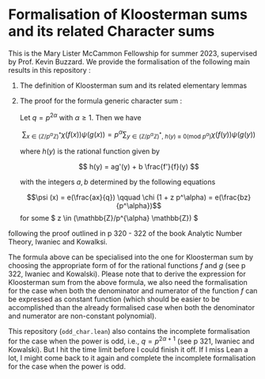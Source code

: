 # Formalisation of Kloosterman sums and its related Character sums

This is the Mary Lister McCammon Fellowship for summer 2023, supervised by Prof. Kevin Buzzard. 
We provide the formalisation of the following main results in this repository : 
1. The definition of Kloosterman sum and its related elementary lemmas
2. The proof for the formula generic character sum :
   
   Let $q = p^{2\alpha}$ with $\alpha \geq 1$. Then we have
   
   $$ \sum_{x \in (\mathbb{Z}/p^{\alpha} \mathbb{Z})^* } \chi (f (x)) \psi (g (x)) = p^{\alpha}\sum_{{y \in (\mathbb{Z}/p^{\alpha} \mathbb{Z})^*}, \ h(y) \equiv 0 (\mathrm{mod} \ p^{\alpha}) } \chi{(f(y))} \psi{(g(y))} $$

   where $h(y)$ is the rational function given by

   $$ h(y) = ag'(y) + b \frac{f'}{f}(y) $$

   with the integers $a, b$ determined by the following equations
   
   $$\psi (x) = e(\frac{ax}{q}) \qquad \chi (1 + z p^\alpha) = e(\frac{bz}{p^\alpha})$$
   for some $ z \in (\mathbb{Z}/p^{\alpha} \mathbb{Z}) $

following the proof outlined in p 320 - 322 of the book Analytic Number Theory, Iwaniec and Kowalksi. 

The formula above can be specialised into the one for Kloosterman sum by choosing the appropriate form of for the rational functions $f$ and $g$ (see p 322, Iwaniec and Kowalski). Please note that to derive the expression for Kloosterman sum from the above formula, we also need the formalisation for the case when both the denominator and numerator of the function $f$ can be expressed as constant function (which should be easier to be accomplished than the already formalised case when both the denominator and numerator are non-constant polynomial). 

This repository (`odd_char.lean`) also contains the incomplete formalisation for the case when the power is odd, i.e., $q = p^{2\alpha + 1}$ (see p 321, Iwaniec and Kowalski). But I hit the time limit before I could finish it off. If I miss Lean a lot, I might come back to it again and complete the incomplete formalisation for the case when the power is odd. 

